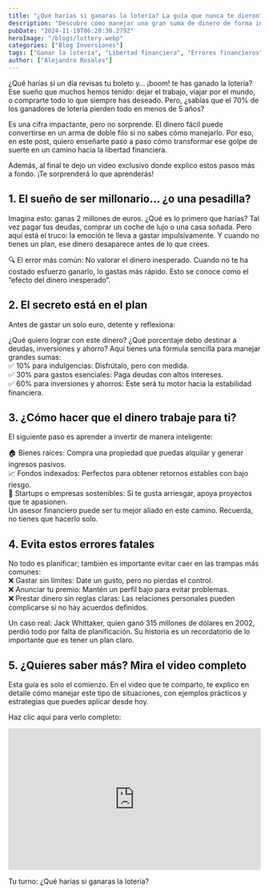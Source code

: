 ```yaml
---
title: "¿Qué harías si ganaras la lotería? La guía que nunca te dieron"
description: "Descubre cómo manejar una gran suma de dinero de forma inteligente si ganas la lotería. Evita los errores más comunes y aprende a invertir para alcanzar la libertad financiera. ¡Haz clic para conocer todos los detalles y ver el video completo!"
pubDate: "2024-11-19T06:20:30.279Z"
heroImage: "/blogs/lottery.webp"
categories: ["Blog Inversiones"]
tags: ["Ganar la lotería", "Libertad financiera", "Errores financieros", "Cómo invertir dinero", "Educación financiera", "Ahorro inteligente", "Gestión del dinero", "Inversiones inteligentes", "Planificación financiera", "BlogPersonal"]
author: ["Alejandro Rosales"]
---
```

¿Qué harías si un día revisas tu boleto y… ¡boom! te has ganado la lotería?
Ese sueño que muchos hemos tenido: dejar el trabajo, viajar por el mundo, o comprarte todo lo que siempre has deseado. Pero, ¿sabías que el 70% de los ganadores de lotería pierden todo en menos de 5 años? 

Es una cifra impactante, pero no sorprende. El dinero fácil puede convertirse en un arma de doble filo si no sabes cómo manejarlo. Por eso, en este post, quiero enseñarte paso a paso cómo transformar ese golpe de suerte en un camino hacia la libertad financiera.

Además, al final te dejo un video exclusivo donde explico estos pasos más a fondo. ¡Te sorprenderá lo que aprenderás!

## 1. El sueño de ser millonario… ¿o una pesadilla?
Imagina esto: ganas 2 millones de euros. ¿Qué es lo primero que harías?
Tal vez pagar tus deudas, comprar un coche de lujo o una casa soñada. Pero aquí está el truco: la emoción te lleva a gastar impulsivamente. Y cuando no tienes un plan, ese dinero desaparece antes de lo que crees.

🔍 El error más común: No valorar el dinero inesperado. Cuando no te ha costado esfuerzo ganarlo, lo gastas más rápido. Esto se conoce como el “efecto del dinero inesperado”.

## 2. El secreto está en el plan
Antes de gastar un solo euro, detente y reflexiona:

¿Qué quiero lograr con este dinero?
¿Qué porcentaje debo destinar a deudas, inversiones y ahorro?
Aquí tienes una fórmula sencilla para manejar grandes sumas:<br>
✅ 10% para indulgencias: Disfrútalo, pero con medida.<br>
✅ 30% para gastos esenciales: Paga deudas con altos intereses.<br>
✅ 60% para inversiones y ahorros: Este será tu motor hacia la estabilidad financiera.

## 3. ¿Cómo hacer que el dinero trabaje para ti?
El siguiente paso es aprender a invertir de manera inteligente:

🏠 Bienes raíces: Compra una propiedad que puedas alquilar y generar ingresos pasivos.<br>
📈 Fondos indexados: Perfectos para obtener retornos estables con bajo riesgo.<br>
🌱 Startups o empresas sostenibles: Si te gusta arriesgar, apoya proyectos que te apasionen.<br>
Un asesor financiero puede ser tu mejor aliado en este camino. Recuerda, no tienes que hacerlo solo.

## 4. Evita estos errores fatales
No todo es planificar; también es importante evitar caer en las trampas más comunes:<br>
❌ Gastar sin límites: Date un gusto, pero no pierdas el control.<br>
❌ Anunciar tu premio: Mantén un perfil bajo para evitar problemas.<br>
❌ Prestar dinero sin reglas claras: Las relaciones personales pueden complicarse si no hay acuerdos definidos.

Un caso real: Jack Whittaker, quien ganó 315 millones de dólares en 2002, perdió todo por falta de planificación. Su historia es un recordatorio de lo importante que es tener un plan claro.

## 5. ¿Quieres saber más? Mira el video completo
Esta guía es solo el comienzo. En el video que te comparto, te explico en detalle cómo manejar este tipo de situaciones, con ejemplos prácticos y estrategias que puedes aplicar desde hoy.

Haz clic aquí para verlo completo: 
<div class="iframe-container" style="position: relative; width: 100%; height: 0; padding-bottom: 56.25%; overflow: hidden;">
  <iframe width="560" height="315" src="https://www.youtube.com/embed/NSN6CKJR9eE?si=Nd03_1XLVuFKKhqH" title="YouTube video player" frameborder="0" allow="accelerometer; autoplay; clipboard-write; encrypted-media; gyroscope; picture-in-picture; web-share" allowfullscreen style="position: absolute; top: 0; left: 0; width: 100%; height: 100%; border: none;"></iframe>
</div>

Tu turno: ¿Qué harías si ganaras la lotería?